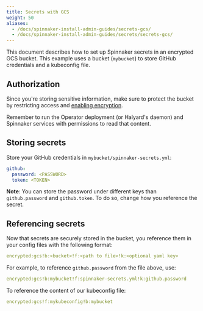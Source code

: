 ```yaml
---
title: Secrets with GCS
weight: 50
aliases:
  - /docs/spinnaker-install-admin-guides/secrets-gcs/
  - /docs/spinnaker-install-admin-guides/secrets/secrets-gcs/
---
```


This document describes how to set up Spinnaker secrets in an encrypted GCS bucket. This example uses a bucket (`mybucket`) to store GitHub credentials and a kubeconfig file.

## Authorization
Since you're storing sensitive information, make sure to protect the bucket by restricting access and [enabling encryption](https://cloud.google.com/storage/docs/encryption/).

Remember to run the Operator deployment (or Halyard's daemon) and Spinnaker services with permissions to read that content.

## Storing secrets
Store your GitHub credentials in `mybucket/spinnaker-secrets.yml`:

```yaml
github:
  password: <PASSWORD>
  token: <TOKEN>
```

**Note**: You can store the password under different keys than `github.password` and `github.token`. To do so, change how you reference the secret.


## Referencing secrets
Now that secrets are securely stored in the bucket, you reference them in your config files with the following format:

```yaml
encrypted:gcs!b:<bucket>!f:<path to file>!k:<optional yaml key>
```


For example, to reference `github.password` from the file above, use:

```yaml
encrypted:gcs!b:mybucket!f:spinnaker-secrets.yml!k:github.password
```

To reference the content of our kubeconfig file:

```yaml
encrypted:gcs!f:mykubeconfig!b:mybucket
```

